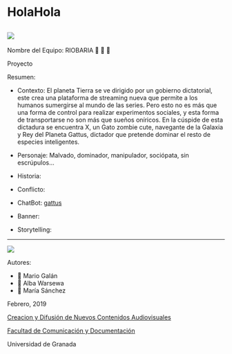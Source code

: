 # HolaHola

![](http://multimedialasflores.com.ar/wp-content/uploads/2018/10/001-cohete.png)
--

Nombre del Equipo: RIOBARIA :yellow_heart:   :blue_heart: :green_heart:

Proyecto 

Resumen:  


- Contexto: 
El planeta Tierra se ve dirigido por un gobierno dictatorial, este crea una plataforma de streaming nueva que permite a los humanos sumergirse al mundo de las series. Pero esto no es más que una forma de control para realizar experimentos sociales, y esta forma de transportarse no son más que sueños oníricos. En la cúspide de esta dictadura se encuentra X, un Gato zombie cute, navegante de la Galaxia y Rey del Planeta Gattus, dictador que pretende dominar el resto de especies inteligentes.

- Personaje: 
Malvado, dominador, manipulador, sociópata, sin escrúpulos…

- Historia: 

- Conflicto: 




- ChatBot:  [gattus](https://t.me/gattusbot)

- Banner:  

- Storytelling: 

------
![](https://upload.wikimedia.org/wikipedia/commons/thumb/6/62/CC-BY-SA-Andere_Wikis_%28v%29.svg/200px-CC-BY-SA-Andere_Wikis_%28v%29.svg.png)


Autores: 
- :man: Mario Galán
- :woman: Alba Warsewa
- :woman: María Sánchez

<!---
Lista completa de emojis de markDown - https://gist.github.com/rxaviers/7360908) 
-->



Febrero, 2019

[Creacion y Difusión de Nuevos Contenidos Audiovisuales](http://utopolis.ugr.es/medialab)

[Facultad de Comunicación y Documentación](http://fcd.ugr.es)

Universidad de Granada
